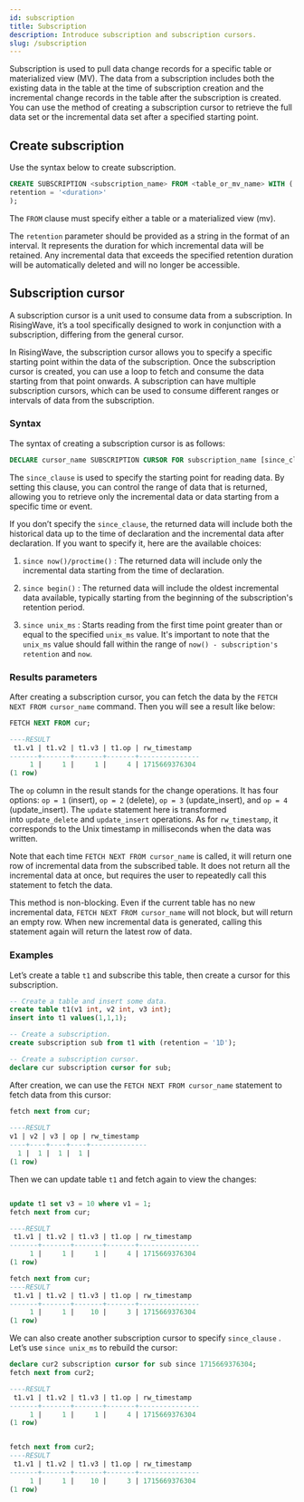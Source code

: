 ```yaml
---
id: subscription
title: Subscription
description: Introduce subscription and subscription cursors.
slug: /subscription
---
```

<head>
  <link rel="canonical" href="https://docs.risingwave.com/docs/current/subscription/" />
</head>

Subscription is used to pull data change records for a specific table or materialized view (MV). The data from a subscription includes both the existing data in the table at the time of subscription creation and the incremental change records in the table after the subscription is created. You can use the method of creating a subscription cursor to retrieve the full data set or the incremental data set after a specified starting point.

## Create subscription

Use the syntax below to create subscription.

```sql
CREATE SUBSCRIPTION <subscription_name> FROM <table_or_mv_name> WITH (
retention = '<duration>'
);
```

The `FROM` clause must specify either a table or a materialized view (mv).

The `retention` parameter should be provided as a string in the format of an interval. It represents the duration for which incremental data will be retained. Any incremental data that exceeds the specified retention duration will be automatically deleted and will no longer be accessible.

## Subscription cursor

A subscription cursor is a unit used to consume data from a subscription. In RisingWave, it’s a tool specifically designed to work in conjunction with a subscription, differing from the general cursor.

In RisingWave, the subscription cursor allows you to specify a specific starting point within the data of the subscription. Once the subscription cursor is created, you can use a loop to fetch and consume the data starting from that point onwards. A subscription can have multiple subscription cursors, which can be used to consume different ranges or intervals of data from the subscription.

### Syntax

The syntax of creating a subscription cursor is as follows:

```sql
DECLARE cursor_name SUBSCRIPTION CURSOR FOR subscription_name [since_clause];
```

The `since_clause` is used to specify the starting point for reading data. By setting this clause, you can control the range of data that is returned, allowing you to retrieve only the incremental data or data starting from a specific time or event. 

If you don’t specify the `since_clause`, the returned data will include both the historical data up to the time of declaration and the incremental data after declaration. If you want to specify it, here are the available choices:

1. `since now()/proctime()` : The returned data will include only the incremental data starting from the time of declaration.

2. `since begin()` : The returned data will include the oldest incremental data available, typically starting from the beginning of the subscription's retention period.

3. `since unix_ms` : Starts reading from the first time point greater than or equal to the specified `unix_ms` value. It's important to note that the `unix_ms` value should fall within the range of `now() - subscription's retention` and `now`.

### Results parameters

After creating a subscription cursor, you can fetch the data by the `FETCH NEXT FROM cursor_name` command. Then you will see a result like  below:

```sql
FETCH NEXT FROM cur;

----RESULT
 t1.v1 | t1.v2 | t1.v3 | t1.op | rw_timestamp  
-------+-------+-------+-------+---------------
     1 |     1 |     1 |     4 | 1715669376304
(1 row)
```

The `op` column in the result stands for the change operations. It has four options: `op = 1` (insert), `op = 2` (delete), `op = 3` (update_insert),  and `op = 4` (update_insert). The `update` statement here is transformed into `update_delete` and `update_insert` operations. As for `rw_timestamp`, it corresponds to the Unix timestamp in milliseconds when the data was written.

Note that each time `FETCH NEXT FROM cursor_name` is called, it will return one row of incremental data from the subscribed table. It does not return all the incremental data at once, but requires the user to repeatedly call this statement to fetch the data.

This method is non-blocking. Even if the current table has no new incremental data, `FETCH NEXT FROM cursor_name` will not block, but will return an empty row. When new incremental data is generated, calling this statement again will return the latest row of data.

### Examples

Let’s create a table `t1` and subscribe this table, then create a cursor for this subscription.

```sql
-- Create a table and insert some data.
create table t1(v1 int, v2 int, v3 int);
insert into t1 values(1,1,1);

-- Create a subscription.
create subscription sub from t1 with (retention = '1D');

-- Create a subscription cursor.
declare cur subscription cursor for sub;
```

After creation, we can use the `FETCH NEXT FROM cursor_name`  statement to fetch data from this cursor:

```sql
fetch next from cur;
   
----RESULT
v1 | v2 | v3 | op | rw_timestamp 
----+----+----+----+--------------
  1 |  1 |  1 |  1 |             
(1 row)
```

 Then we can update table `t1` and fetch again to view the changes:

```sql

update t1 set v3 = 10 where v1 = 1;
fetch next from cur;

----RESULT
 t1.v1 | t1.v2 | t1.v3 | t1.op | rw_timestamp  
-------+-------+-------+-------+---------------
     1 |     1 |     1 |     4 | 1715669376304
(1 row)

fetch next from cur;
----RESULT
 t1.v1 | t1.v2 | t1.v3 | t1.op | rw_timestamp  
-------+-------+-------+-------+---------------
     1 |     1 |    10 |     3 | 1715669376304
(1 row)
```

We can also create another subscription cursor to specify `since_clause` .  Let’s use `since unix_ms` to rebuild the cursor:

```sql
declare cur2 subscription cursor for sub since 1715669376304;
fetch next from cur2;

----RESULT
 t1.v1 | t1.v2 | t1.v3 | t1.op | rw_timestamp  
-------+-------+-------+-------+---------------
     1 |     1 |     1 |     4 | 1715669376304
(1 row)


fetch next from cur2;
----RESULT
 t1.v1 | t1.v2 | t1.v3 | t1.op | rw_timestamp  
-------+-------+-------+-------+---------------
     1 |     1 |    10 |     3 | 1715669376304
(1 row)
```

